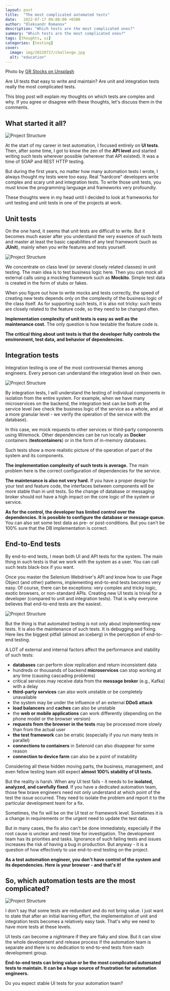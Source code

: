 ```yaml
---
layout: post
title:  "The most complicated automated tests"
date:   2022-07-17 09:00:00 +0300
author: "Oleksandr Romanov"
description: "Which tests are the most complicated ones?"
summary: "Which tests are the most complicated ones?"
tags: [thoughts, ui]
categories: [testing]
cover:
  image: img/20220717/challenge.jpg
  alt: "education"
---
```


Photo by [GR Stocks on Unsplash](https://unsplash.com/photos/Iq9SaJezkOE?utm_source=unsplash&utm_medium=referral&utm_content=creditShareLink)

Are UI tests that easy to write and maintain? Are unit and integration tests really the most complicated tests. 

This blog post will explain my thoughts on which tests are complex and why. If you agree or disagree with these thoughts, let's discuss them in the comments. 

## What started it all?

![Project Structure](/img/20210712/test-layers.png)

At the start of my career in test automation, I focused entirely on **UI tests**. Then, after some time, I got to know the zen of the **API level** and started writing such tests wherever possible (wherever that API existed). It was a time of SOAP and REST HTTP testing.

But during the first years, no matter how many automation tests I wrote, I always thought my tests were too easy. 
Real "hardcore" developers write complex and scary unit and integration tests. To write those unit tests, you must know the programming language and frameworks very profoundly. 

These thoughts were in my head until I decided to look at frameworks for unit testing and unit tests in one of the projects at work.

## Unit tests

On the one hand, it seems that unit tests are difficult to write. But it becomes much easier after you understand the very essence of such tests and master at least the basic capabilities of any test framework (such as **JUnit**), mainly when you write features and tests yourself.

![Project Structure](/img/20220717/unit.png)

We concentrate on class level (or several closely related classes) in unit testing. The main idea is to test business logic here. Then you can mock all external calls using a mocking framework such as **Mockito**. Simple test data is created in the form of stubs or fakes. 

When you figure out how to write mocks and tests correctly, the speed of creating new tests depends only on the complexity of the business logic of the class itself. As for supporting such tests, it is also not tricky: such tests are closely related to the feature code, so they need to be changed often.

**Implementation complexity of unit tests is easy as well as the maintenance cost.** The only question is how testable the feature code is. 

**The critical thing about unit tests is that the developer fully controls the environment, test data, and behavior of dependencies.**

## Integration tests

Integration testing is one of the most controversial themes among engineers. Every person can understand the integration level on their own. 

![Project Structure](/img/20220717/integration.png)

By integration tests, I will understand the testing of individual components in isolation from the entire system. For example, when we have many microservices on the backend, the integration test can be both at the service level (we check the business logic of the service as a whole, and at a more granular level - we verify the operation of the service with the database).

In this case, we mock requests to other services or third-party components using Wiremock. Other dependencies can be run locally as **Docker** containers (**testcontainers**) or in the form of in-memory databases.

Such tests show a more realistic picture of the operation of part of the system and its components.

**The implementation complexity of such tests is average.** The main problem here is the correct configuration of dependencies for the service. 

**The maintenance is also not very hard.** If you have a proper design for your test and feature code, the interfaces between components will be more stable than in unit tests. So the change of database or messaging broker should not have a high impact on the core logic of the system or service. 

**As for the control, the developer has limited control over the dependencies. It is possible to configure the database or message queue.** You can also set some test data as pre- or post-conditions. But you can't be 100% sure that the DB implementation is correct. 

## End-to-End tests

By end-to-end tests, I mean both UI and API tests for the system. The main thing in such tests is that we work with the system as a user. You can call such tests black-box if you want. 

Once you master the Selenium Webdriver's API and know how to use Page Object (and other) patterns, implementing end-to-end tests becomes very easy. 
Of course, there can be exceptions: very complex and tricky logic, exotic browsers, or non-standard APIs. 
Creating new UI tests is trivial for a developer (compared to unit and integration tests). That is why everyone believes that end-to-end tests are the easiest. 

![Project Structure](/img/20220717/end-to-end.png)

But the thing is that automated testing is not only about implementing new tests. It is also the maintenance of such tests. It is debugging and fixing. Here lies the biggest pitfall (almost an iceberg) in the perception of end-to-end testing.

A LOT of external and internal factors affect the performance and stability of such tests:
 - **databases** can perform slow replication and return inconsistent data
 - hundreds or thousands of backend **microservices** can stop working at any time (causing cascading problems)
 - critical services may receive data from the **message broker** (e.g., Kafka) with a delay
 - **third-party services** can also work unstable or be completely unavailable
 - the system may be under the influence of an external **DDoS attack**
 - **load balancers** and **caches** can also be unstable
 - the **web or mobile applications** can work differently (depending on the phone model or the browser version)
 - **requests from the browser in the tests** may be processed more slowly  than from the actual user
 - **the test framework** can be erratic (especially if you run many tests in parallel)
 - **connections to containers** in Selenoid can also disappear for some reason
 - **connection to device farm** can also be a point of instability

Considering all these hidden moving parts, the business, management, and even fellow testing team still expect **almost 100% stability of UI tests.** 

But the reality is harsh. When any UI test fails - it needs to be **isolated, analyzed, and carefully fixed**. If you have a dedicated automation team, those few brave engineers need not only understand at which point of the test the issue occurred. They need to isolate the problem and report it to the particular development team for a fix.

Sometimes, the fix will be on the UI test or framework level. Sometimes it is a change in requirements or the urgent need to update the test data. 

But in many cases, the fix also can't be done immediately, especially if the root cause is unclear and need time for investigation. The development team has its priorities and tasks. Ignorance of such failing tests and issues increases the risk of having a bug in production. But anyway - it is a question of how effectively to use end-to-end testing on the project. 

**As a test automation engineer, you don't have control of the system and its dependencies. Here is your browser - and that's it!**

## So, which automation tests are the most complicated?

![Project Structure](/img/20220717/compare-levels.png)

I don't say that some tests are redundant and do not bring value. I just want to state that after an initial learning effort, the implementation of unit and integration tests becomes a relatively easy task. That's why we need to have more tests at these levels. 

UI tests can become a nightmare if they are flaky and slow. But it can slow the whole development and release process if the automation team is separate and there is no dedication to end-to-end tests from each development group. 

**End-to-end tests can bring value or be the most complicated automated tests to maintain. It can be a huge source of frustration for automation engineers.**  

Do you expect stable UI tests for your automation team? 